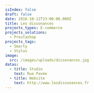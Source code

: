 ```yaml
---
isIndex: false
draft: false
date: 2016-10-12T23:00:00.000Z
title: Les dissonances
projects_types: E-commerce
projects_solutions:
  - Prestashop
projects_tags:
  - Smarty
  - Stylus
image:
  src: /images/uploads/dissonances.jpg
datas:
  - title: Studio
    text: Rue Pavée
  - title: Website
    text: http://www.lesdissonances.fr
---
```

